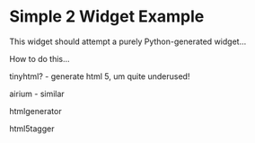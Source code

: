 # Simple 2 Widget Example

This widget should attempt a purely Python-generated widget...

How to do this...

tinyhtml? - generate html 5, um quite underused!

airium - similar

htmlgenerator

html5tagger